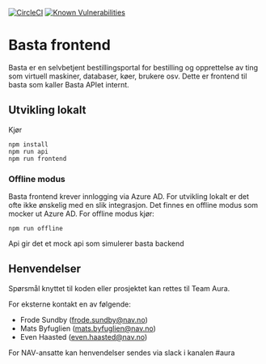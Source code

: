 [![CircleCI](https://circleci.com/gh/navikt/basta-frontend.svg?style=svg)](https://circleci.com/gh/navikt/basta-frontend)
[![Known Vulnerabilities](https://snyk.io/test/github/navikt/basta-frontend/badge.svg?targetFile=package.json)](https://snyk.io/test/github/navikt/basta-frontend?targetFile=package.json)


# Basta frontend

Basta er en selvbetjent bestillingsportal for bestilling og opprettelse av ting som virtuell maskiner, databaser, køer, brukere osv.
Dette er frontend til basta som kaller Basta APIet internt.

## Utvikling lokalt

Kjør

```console
npm install
npm run api
npm run frontend
```

### Offline modus

Basta frontend krever innlogging via Azure AD. For utvikling lokalt er det ofte ikke ønskelig med en slik integrasjon.
Det finnes en offline modus som mocker ut Azure AD.
For offline modus kjør:

```console
npm run offline
```

Api gir det et mock api som simulerer basta backend

## Henvendelser

Spørsmål knyttet til koden eller prosjektet kan rettes til Team Aura.

For eksterne kontakt en av følgende:

- Frode Sundby (frode.sundby@nav.no)
- Mats Byfuglien (mats.byfuglien@nav.no)
- Even Haasted (even.haasted@nav.no)

For NAV-ansatte kan henvendelser sendes via slack i kanalen #aura
